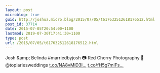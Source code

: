 ```yaml
---
layout: post
microblog: true
guid: http://joshua.micro.blog/2015/07/05/t617632512618176512.html
post_id: 37714
date: 2015-07-05T20:54:00+1100
lastmod: 2019-07-30T17:41:30+1100
type: post
url: /2015/07/05/t617632512618176512.html
---
```

Josh &amp;amp; Belinda #marriedbyjosh 📷 Red Cherry Photography 🏩 @topiariesweddings [t.co/NA8vMiD3I...](http://t.co/NA8vMiD3IV) [t.co/fH5g7mIFs...](http://t.co/fH5g7mIFsg)
